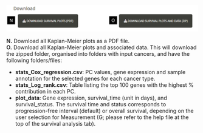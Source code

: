 <img src="../www/helper_survival2.png" width="550" />

**N.** Download all Kaplan-Meier plots as a PDF file.\
**O.** Download all Kaplan-Meier plots and associated data. This will download the zipped folder, organised into folders with input cancers, and have the following folders/files:
- **stats_Cox_regression.csv**: PC values, gene expression and sample annotation for the selected genes for each cancer type.
- **stats_Log_rank.csv**: Table listing the top 100 genes with the highest % contribution in each PC.
- **plot_data**: Gene expression, survival_time (unit in days), and survival_status. The survival time and status corresponds to progression-free interval (default) or overall survival, depending on the user selection for Measurement (G; please refer to the help file at the top of the survival analysis tab).